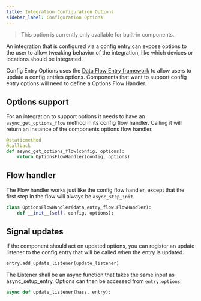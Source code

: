 ```yaml
---
title: Integration Configuration Options
sidebar_label: Configuration Options
---
```


> This option is currently only available for built-in components.

An integration that is configured via a config entry can expose options to the user to allow tweaking behavior of the integration, like which devices or locations should be integrated.

Config Entry Options uses the [Data Flow Entry framework](data_entry_flow_index.md) to allow users to update a config entries options. Components that want to support config entry options will need to define a Options Flow Handler.

## Options support

For an integration to support options it needs to have an `async_get_options_flow` method in its config flow handler. Calling it will return an instance of the components options flow handler.

```python
@staticmethod
@callback
def async_get_options_flow(config, options):
    return OptionsFlowHandler(config, options)
```

## Flow handler

The Flow handler works just like the config flow handler, except that the first step in the flow will always be `async_step_init`.

```python
class OptionsFlowHandler(data_entry_flow.FlowHandler):
    def __init__(self, config, options):
```

## Signal updates

If the component should act on updated options, you can register an update listener to the config entry that will be called when the entry is updated.

```python
entry.add_update_listener(update_listener)
```

The Listener shall be an async function that takes the same input as async_setup_entry. Options can then be accessed from `entry.options`.

```python
async def update_listener(hass, entry):
```

